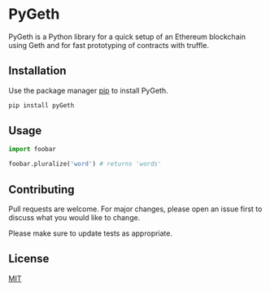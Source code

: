 # PyGeth

PyGeth is a Python library for a quick setup of an Ethereum blockchain using Geth and for fast prototyping of contracts with truffle.

## Installation

Use the package manager [pip](https://pip.pypa.io/en/stable/) to install PyGeth.

```bash
pip install pyGeth
```

## Usage

```python
import foobar

foobar.pluralize('word') # returns 'words'

```

## Contributing
Pull requests are welcome. For major changes, please open an issue first to discuss what you would like to change.

Please make sure to update tests as appropriate.

## License
[MIT](https://choosealicense.com/licenses/mit/)